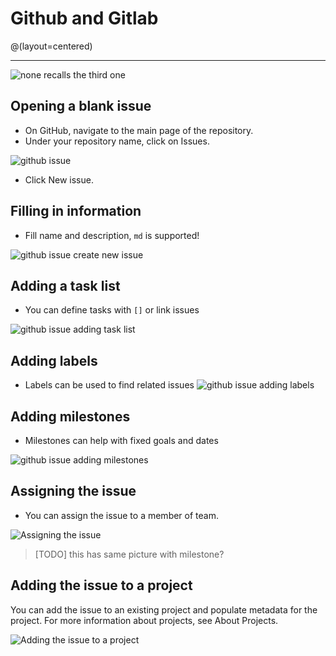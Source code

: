 <!-- githubissue.md -->
# Github and Gitlab
@(layout=centered)

---

![none recalls the third one](memes/github.png)

## Opening a blank issue
- On GitHub, navigate to the main page of the repository.
- Under your repository name, click on Issues.

![github issue](github/new.webp)

- Click New issue.

## Filling in information
- Fill name and description, `md` is supported!

![github issue create new issue](github/body.webp)

## Adding a task list
- You can define tasks with `[]` or link issues

![github issue adding task list](github/tasklist.webp)

## Adding labels
- Labels can be used to find related issues
![github issue adding labels](github/label.webp)

## Adding milestones
- Milestones can help with fixed goals and dates

![github issue adding milestones](github/milestone.webp)

## Assigning the issue
- You can assign the issue to a member of team.

![Assigning the issue](github/milestone.webp)

> [TODO]
> this has same picture with milestone?

## Adding the issue to a project
You can add the issue to an existing project and populate metadata for the project. For more information about projects, see About Projects.

![Adding the issue to a project](github/project.webp)

<!--
TODO
what i gona add later ;

. link an issue to a commit
. fixing an issue by using fixes phrase
. or manulay .with close issue section
. assigning closed issues to your id
 -->


